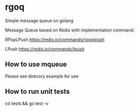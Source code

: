 # rgoq
Simple message queue on golang

Message Queue based on Redis with implementation command:

RPopLPush  https://redis.io/commands/rpoplpush

LPush https://redis.io/commands/lpush


## How to use mqueue

Please see direcory example for use


## How to run unit tests

cd tests && go test -v


